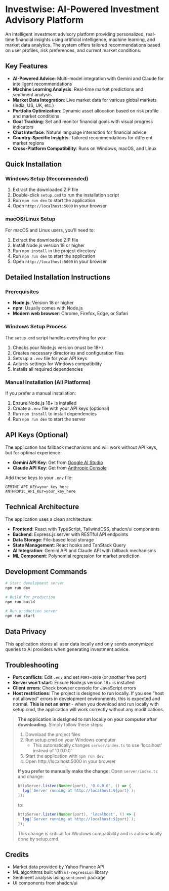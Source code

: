 # Investwise: AI-Powered Investment Advisory Platform

An intelligent investment advisory platform providing personalized, real-time financial insights using artificial intelligence, machine learning, and market data analytics. The system offers tailored recommendations based on user profiles, risk preferences, and current market conditions.

## Key Features

- **AI-Powered Advice**: Multi-model integration with Gemini and Claude for intelligent recommendations
- **Machine Learning Analysis**: Real-time market predictions and sentiment analysis
- **Market Data Integration**: Live market data for various global markets (India, US, UK, etc.)
- **Portfolio Optimization**: Dynamic asset allocation based on risk profile and market conditions
- **Goal Tracking**: Set and monitor financial goals with visual progress indicators
- **Chat Interface**: Natural language interaction for financial advice
- **Country-Specific Insights**: Tailored recommendations for different market regions
- **Cross-Platform Compatibility**: Runs on Windows, macOS, and Linux

## Quick Installation

### Windows Setup (Recommended)
1. Extract the downloaded ZIP file
2. Double-click `setup.cmd` to run the installation script
3. Run `npm run dev` to start the application
4. Open `http://localhost:5000` in your browser

### macOS/Linux Setup
For macOS and Linux users, you'll need to:
1. Extract the downloaded ZIP file
2. Install Node.js version 18 or higher
3. Run `npm install` in the project directory
4. Run `npm run dev` to start the application
5. Open `http://localhost:5000` in your browser

## Detailed Installation Instructions

### Prerequisites
- **Node.js**: Version 18 or higher
- **npm**: Usually comes with Node.js
- **Modern web browser**: Chrome, Firefox, Edge, or Safari

### Windows Setup Process
The `setup.cmd` script handles everything for you:
1. Checks your Node.js version (must be 18+)
2. Creates necessary directories and configuration files
3. Sets up a `.env` file for your API keys
4. Adjusts settings for Windows compatibility
5. Installs all required dependencies

### Manual Installation (All Platforms)
If you prefer a manual installation:
1. Ensure Node.js 18+ is installed
2. Create a `.env` file with your API keys (optional)
3. Run `npm install` to install dependencies
4. Run `npm run dev` to start the server

## API Keys (Optional)

The application has fallback mechanisms and will work without API keys, but for optimal experience:

- **Gemini API Key**: Get from [Google AI Studio](https://makersuite.google.com/)
- **Claude API Key**: Get from [Anthropic Console](https://console.anthropic.com/)

Add these keys to your `.env` file:
```
GEMINI_API_KEY=your_key_here
ANTHROPIC_API_KEY=your_key_here
```

## Technical Architecture

The application uses a clean architecture:

- **Frontend**: React with TypeScript, TailwindCSS, shadcn/ui components
- **Backend**: Express.js server with RESTful API endpoints
- **Data Storage**: File-based local storage
- **State Management**: React hooks and TanStack Query
- **AI Integration**: Gemini API and Claude API with fallback mechanisms
- **ML Component**: Polynomial regression for market prediction

## Development Commands

```bash
# Start development server
npm run dev

# Build for production
npm run build

# Run production server
npm run start
```

## Data Privacy

This application stores all user data locally and only sends anonymized queries to AI providers when generating investment advice.

## Troubleshooting

- **Port conflicts**: Edit `.env` and set `PORT=3000` (or another free port)
- **Server won't start**: Ensure Node.js version 18+ is installed
- **Client errors**: Check browser console for JavaScript errors
- **Host restrictions**: The project is designed to run locally. If you see "host not allowed" errors in development environments, this is expected and normal. **This is not an error** - when you download and run locally with setup.cmd, the application will work correctly without any modifications.


> **The application is designed to run locally on your computer after downloading.** Simply follow these steps:
> 
> 1. Download the project files
> 2. Run setup.cmd on your Windows computer
>    - This automatically changes `server/index.ts` to use 'localhost' instead of '0.0.0.0'
> 3. Start the application with `npm run dev`
> 4. Open http://localhost:5000 in your browser
> 
> **If you prefer to manually make the change:**
> Open `server/index.ts` and change:
> ```javascript
> httpServer.listen(Number(port), '0.0.0.0', () => {
>   log(`Server running at http://localhost:${port}`);
> });
> ```
> to:
> ```javascript
> httpServer.listen(Number(port), 'localhost', () => {
>   log(`Server running at http://localhost:${port}`);
> });
> ```
> 
> This change is critical for Windows compatibility and is automatically done by setup.cmd.

## Credits

- Market data provided by Yahoo Finance API
- ML algorithms built with `ml-regression` library
- Sentiment analysis using `sentiment` package
- UI components from shadcn/ui